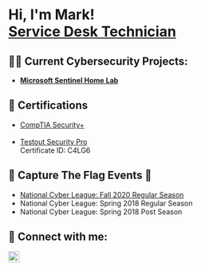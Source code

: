 <h1>Hi, I'm Mark! <br/> <a href="https://www.linkedin.com/in/markrufin/">Service Desk Technician</a></h1>

<h2>👨‍💻 Current Cybersecurity Projects:</h2>

- <a href='https://github.com/Thund3r2h0ck/MicrosoftSentinelHomeLab'><b>Microsoft Sentinel Home Lab</b></a>
  

<h2> 📄 Certifications</h2>

- <a href='https://www.credly.com/badges/771e50b2-a5ad-4fad-b01c-bb0f98da25e4/linked_in_profile'>CompTIA Security+</a><br/><br/>
- <a href='https://verification.testout.com/?id=C4LG6'>Testout Security Pro</a><br/>
Certificate ID: C4LG6

<h2>🚩 Capture The Flag Events 🚩</h2>

- <a href='https://cyberskyline.com/report/MCPVV5PCPM7N'>National Cyber League: Fall 2020 Regular Season <br/></a>
- National Cyber League: Spring 2018 Regular Season <br/>
- National Cyber League: Spring 2018 Post Season

[2020NCLReport]: https://cyberskyline.com/report/MCPVV5PCPM7N

<h2> 🤳 Connect with me:</h2>


[<img align="left" alt="<Mark Rufin | LinkedIn" width="22px" src="https://cdn.jsdelivr.net/npm/simple-icons@v3/icons/linkedin.svg" />][linkedin]

[linkedin]: https://linkedin.com/in/mrufin
